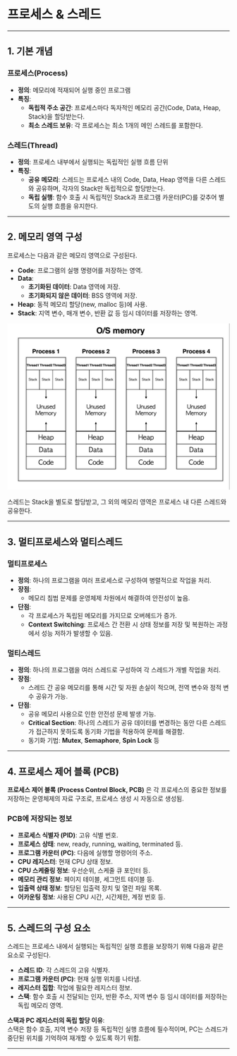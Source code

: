# 프로세스 & 스레드

---

## 1. 기본 개념

### 프로세스(Process)

- **정의**: 메모리에 적재되어 실행 중인 프로그램
- **특징**:
  - **독립적 주소 공간**: 프로세스마다 독자적인 메모리 공간(Code, Data, Heap, Stack)을 할당받는다.
  - **최소 스레드 보유**: 각 프로세스는 최소 1개의 메인 스레드를 포함한다.

### 스레드(Thread)

- **정의**: 프로세스 내부에서 실행되는 독립적인 실행 흐름 단위
- **특징**:
  - **공유 메모리**: 스레드는 프로세스 내의 Code, Data, Heap 영역을 다른 스레드와 공유하며, 각자의 Stack만 독립적으로 할당받는다.
  - **독립 실행**: 함수 호출 시 독립적인 Stack과 프로그램 카운터(PC)를 갖추어 별도의 실행 흐름을 유지한다.

---

## 2. 메모리 영역 구성

프로세스는 다음과 같은 메모리 영역으로 구성된다.

- **Code**: 프로그램의 실행 명령어를 저장하는 영역.
- **Data**:
  - **초기화된 데이터**: Data 영역에 저장.
  - **초기화되지 않은 데이터**: BSS 영역에 저장.
- **Heap**: 동적 메모리 할당(new, malloc 등)에 사용.
- **Stack**: 지역 변수, 매개 변수, 반환 값 등 임시 데이터를 저장하는 영역.

![프로세스와 스레드 메모리 구조](./Memory_Structure.png)

스레드는 Stack을 별도로 할당받고, 그 외의 메모리 영역은 프로세스 내 다른 스레드와 공유한다.

---

## 3. 멀티프로세스와 멀티스레드

### 멀티프로세스

- **정의**: 하나의 프로그램을 여러 프로세스로 구성하여 병렬적으로 작업을 처리.
- **장점**:
  - 메모리 침범 문제를 운영체제 차원에서 해결하여 안전성이 높음.
- **단점**:
  - 각 프로세스가 독립된 메모리를 가지므로 오버헤드가 증가.
  - **Context Switching**: 프로세스 간 전환 시 상태 정보를 저장 및 복원하는 과정에서 성능 저하가 발생할 수 있음.

### 멀티스레드

- **정의**: 하나의 프로그램을 여러 스레드로 구성하여 각 스레드가 개별 작업을 처리.
- **장점**:
  - 스레드 간 공유 메모리를 통해 시간 및 자원 손실이 적으며, 전역 변수와 정적 변수 공유가 가능.
- **단점**:
  - 공유 메모리 사용으로 인한 안전성 문제 발생 가능.
  - **Critical Section**: 하나의 스레드가 공유 데이터를 변경하는 동안 다른 스레드가 접근하지 못하도록 동기화 기법을 적용하여 문제를 해결함.
  - 동기화 기법: **Mutex**, **Semaphore**, **Spin Lock** 등

---

## 4. 프로세스 제어 블록 (PCB)

**프로세스 제어 블록 (Process Control Block, PCB)** 은 각 프로세스의 중요한 정보를 저장하는 운영체제의 자료 구조로, 프로세스 생성 시 자동으로 생성됨.

### PCB에 저장되는 정보

- **프로세스 식별자 (PID)**: 고유 식별 번호.
- **프로세스 상태**: new, ready, running, waiting, terminated 등.
- **프로그램 카운터 (PC)**: 다음에 실행할 명령어의 주소.
- **CPU 레지스터**: 현재 CPU 상태 정보.
- **CPU 스케줄링 정보**: 우선순위, 스케줄 큐 포인터 등.
- **메모리 관리 정보**: 페이지 테이블, 세그먼트 테이블 등.
- **입출력 상태 정보**: 할당된 입출력 장치 및 열린 파일 목록.
- **어카운팅 정보**: 사용된 CPU 시간, 시간제한, 계정 번호 등.

---

## 5. 스레드의 구성 요소

스레드는 프로세스 내에서 실행되는 독립적인 실행 흐름을 보장하기 위해 다음과 같은 요소로 구성된다.

- **스레드 ID**: 각 스레드의 고유 식별자.
- **프로그램 카운터 (PC)**: 현재 실행 위치를 나타냄.
- **레지스터 집합**: 작업에 필요한 레지스터 정보.
- **스택**: 함수 호출 시 전달되는 인자, 반환 주소, 지역 변수 등 임시 데이터를 저장하는 독립 메모리 영역.

**스택과 PC 레지스터의 독립 할당 이유**:  
스택은 함수 호출, 지역 변수 저장 등 독립적인 실행 흐름에 필수적이며, PC는 스레드가 중단된 위치를 기억하여 재개할 수 있도록 하기 위함.

---
